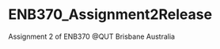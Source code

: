 ENB370_Assignment2Release
=========================

Assignment 2 of ENB370 @QUT Brisbane Australia
